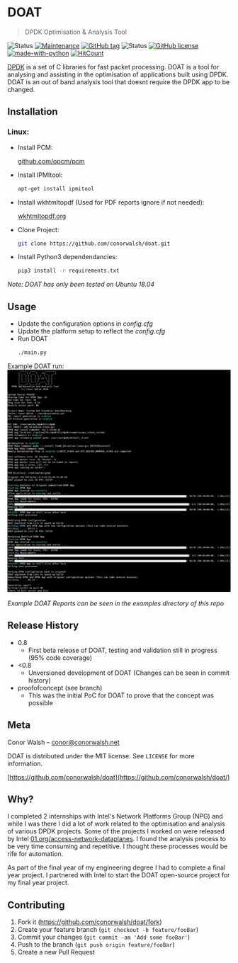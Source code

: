 # DOAT
> DPDK Optimisation &amp; Analysis Tool

![Status](https://img.shields.io/badge/status-beta-yellow.svg?style=flat-square)
[![Maintenance](https://img.shields.io/badge/maintained-yes-green.svg?style=flat-square)](https://GitHub.com/conorwalsh/doat/graphs/commit-activity)
[![GitHub tag](https://img.shields.io/github/tag/conorwalsh/doat.svg?style=flat-square)](https://GitHub.com/conorwalsh/doat/tags/)
![Status](https://img.shields.io/github/languages/code-size/conorwalsh/doat.svg?style=flat-square)
[![GitHub license](https://img.shields.io/badge/license-MIT-green.svg?style=flat-square)](https://github.com/conorwalsh/doat/blob/master/LICENSE)
[![made-with-python](https://img.shields.io/badge/Made%20with-Python3-1f425f.svg?style=flat-square)](https://www.python.org/)
[![HitCount](http://hits.dwyl.io/conorwalsh/doat.svg)](http://hits.dwyl.io/conorwalsh/doat)

[DPDK](https://dpdk.org) is a set of C libraries for fast packet processing. DOAT is a tool for analysing and assisting in the optimisation of applications built using DPDK. DOAT is an out of band analysis tool that doesnt require the DPDK app to be changed.

## Installation

### Linux:
* Install PCM:

    [github.com/opcm/pcm](https://github.com/opcm/pcm)
* Install IPMItool:
    ```sh 
    apt-get install ipmitool
    ```
* Install wkhtmltopdf (Used for PDF reports ignore if not needed):

    [wkhtmltopdf.org](https://wkhtmltopdf.org/)
* Clone Project:
    ```sh
    git clone https://github.com/conorwalsh/doat.git
    ```
* Install Python3 dependendancies:
    ```sh
    pip3 install -r requirements.txt
    ```
_Note: DOAT has only been tested on Ubuntu 18.04_

## Usage

* Update the configuration options in _config.cfg_
* Update the platform setup to reflect the _config.cfg_
* Run DOAT
    ```sh
    ./main.py
    ```
Example DOAT run:
![](/examples/doatrun.png)

_Example DOAT Reports can be seen in the examples directory of this repo_

## Release History

* 0.8
    * First beta release of DOAT, testing and validation still in progress (95% code coverage)
* <0.8
    * Unversioned development of DOAT (Changes can be seen in commit history)
* proofofconcept (see branch)
    * This was the initial PoC for DOAT to prove that the concept was possible

## Meta

Conor Walsh – conor@conorwalsh.net

DOAT is distributed under the MIT license. See ``LICENSE`` for more information.

[https://github.com/conorwalsh/doat](https://github.com/conorwalsh/doat/)

## Why?

I completed 2 internships with Intel's Network Platforms Group (NPG) and while I was there I did a lot of work related to the optimisation and analysis of various DPDK projects. Some of the projects I worked on were released by Intel [01.org/access-network-dataplanes](https://01.org/access-network-dataplanes). I found the analysis process to be very time consuming and repetitive. I thought these processes would be rife for automation.

As part of the final year of my engineering degree I had to complete a final year project. I partnered with Intel to start the DOAT open-source project for my final year project.

## Contributing

1. Fork it (<https://github.com/conorwalsh/doat/fork>)
2. Create your feature branch (`git checkout -b feature/fooBar`)
3. Commit your changes (`git commit -am 'Add some fooBar'`)
4. Push to the branch (`git push origin feature/fooBar`)
5. Create a new Pull Request
